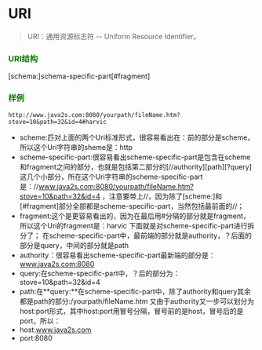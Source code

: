 # URI

> URI：通用资源标志符 -- Uniform Resource Identifier。
> 

### <font color="green">URI结构</font>

[schema:]schema-specific-part[#fragment]

### <font color="green">样例</font>

`http://www.java2s.com:8080/yourpath/fileName.htm?stove=10&path=32&id=4#harvic`

- scheme:匹对上面的两个Uri标准形式，很容易看出在：前的部分是scheme，所以这个Uri字符串的sheme是：http
- scheme-specific-part:很容易看出scheme-specific-part是包含在scheme和fragment之间的部分，也就是包括第二部分的[//authority][path][?query]这几个小部分，所在这个Uri字符串的scheme-specific-part是：//www.java2s.com:8080/yourpath/fileName.htm?stove=10&path=32&id=4 ，注意要带上//，因为除了[scheme:]和[#fragment]部分全部都是scheme-specific-part，当然包括最前面的//；
- fragment:这个是更容易看出的，因为在最后用#分隔的部分就是fragment，所以这个Uri的fragment是：harvic
下面就是对scheme-specific-part进行拆分了；
在scheme-specific-part中，最前端的部分就是authority，？后面的部分是query，中间的部分就是path
- authority：很容易看出scheme-specific-part最新端的部分是：www.java2s.com:8080
- query:在scheme-specific-part中，？后的部分为：stove=10&path=32&id=4
- path:在**query:**在scheme-specific-part中，除了authority和query其余都是path的部分:/yourpath/fileName.htm
又由于authority又一步可以划分为host:port形式，其中host:port用冒号分隔，冒号前的是host，冒号后的是port，所以：
- host:www.java2s.com
- port:8080